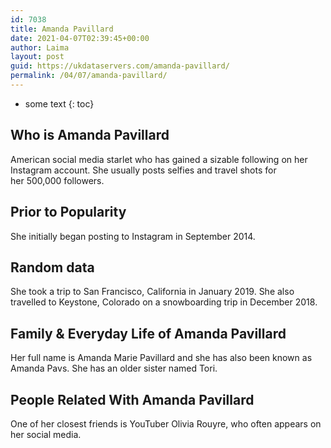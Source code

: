 ```yaml
---
id: 7038
title: Amanda Pavillard
date: 2021-04-07T02:39:45+00:00
author: Laima
layout: post
guid: https://ukdataservers.com/amanda-pavillard/
permalink: /04/07/amanda-pavillard/
---
```


* some text
{: toc}


## Who is Amanda Pavillard
                  
                  
                  
American social media starlet who has gained a sizable following on her Instagram account. She usually posts selfies and travel shots for her 500,000 followers. 
                  
              
            
              
            
                
                
                
## Prior to Popularity
                  
                  
                  
She initially began posting to Instagram in September 2014. 
                  
              
            
              
            
                
                
                
## Random data
                  
                  
                  
She took a trip to San Francisco, California in January 2019. She also travelled to Keystone, Colorado on a snowboarding trip in December 2018. 
                  
              
            
              
            
                
                
                
## Family & Everyday Life of Amanda Pavillard
                  
                  
                  
Her full name is Amanda Marie Pavillard and she has also been known as Amanda Pavs. She has an older sister named Tori. 
                  
              
            
              
            
                
                
                
## People Related With Amanda Pavillard
                  
                  
                  
One of her closest friends is YouTuber Olivia Rouyre, who often appears on her social media.
                  
              
            
              
            
                
              
            
              
              
            
            
              
            
          
          
          